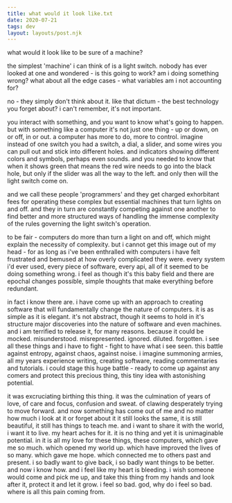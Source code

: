 ```yaml
---
title: what would it look like.txt
date: 2020-07-21
tags: dev
layout: layouts/post.njk
---
```


what would it look like to be sure of a machine?

the simplest 'machine' i can think of is a light switch.
nobody has ever looked at one and wondered - is this going to work?
am i doing something wrong?
what about all the edge cases - what variables am i not accounting for?

no - they simply don't think about it.
like that dictum - the best technology you forget about?
i can't remember, it's not important.

you interact with something, and you want to know what's going to happen.
but with something like a computer it's not just one thing - up or down,
on or off, in or out. a computer has more to do, more to control.
imagine instead of one switch you had a switch, a dial, a slider, and
some wires you can pull out and stick into different holes. and indicators
showing different colors and symbols, perhaps even sounds. and you needed
to know that when it shows green that means the red wire needs to go into
the black hole, but only if the slider was all the way to the left.
and only then will the light switch come on.

and we call these people 'programmers' and they get charged exhorbitant
fees for operating these complex but essential machines that turn lights
on and off. and they in turn are constantly competing against one another
to find better and more structured ways of handling the immense complexity
of the rules governing the light switch's operation.

to be fair - computers do more than turn a light on and off, which might
explain the necessity of complexity. but i cannot get this image out of my
head - for as long as i've been enthralled with computers i have felt
frustrated and bemused at how overly complicated they were. every system
i'd ever used, every piece of software, every api, all of it seemed to
be doing something wrong. i feel as though it's this baby field and there
are epochal changes possible, simple thoughts that make everything before
redundant.

in fact i know there are. i have come up with an approach to creating
software that will fundamentally change the nature of computers. it is
as simple as it is elegant. it's not abstract, though it seems to hold
in it's structure major discoveries into the nature of software and even
machines. and i am terrified to release it, for many reasons. because
it could be mocked. misunderstood. misrepresented. ignored. diluted.
forgotten. i see all these things and i have to fight - fight to have
what i see seen. this battle against entropy, against chaos, against
noise. i imagine summoning armies, all my years experience writing,
creating software, reading commentaries and tutorials. i could stage
this huge battle - ready to come up against any comers and protect this
precious thing, this tiny idea with astonishing potential.

it was excruciating birthing this thing. it was the culmination of
years of love, of care and focus, confusion and sweat. of clawing
desperately trying to move forward. and now something has come out of
me and no matter how much i look at it or forget about it it still
looks the same, it is still beautiful, it still has things to teach me.
and i want to share it with the world, i want it to live. my heart
aches for it. it is no thing and yet it is unimaginable potential.
in it is all my love for these things, these computers, which gave me
so much. which opened my world up. which have improved the lives of
so many. which gave me hope. which connected me to others past and
present. i so badly want to give back, i so badly want things to be
better. and now i know how. and i feel like my heart is bleeding.
i wish someone would come and pick me up, and take this thing from
my hands and look after it, protect it and let it grow. i feel so
bad. god, why do i feel so bad. where is all this pain coming from.